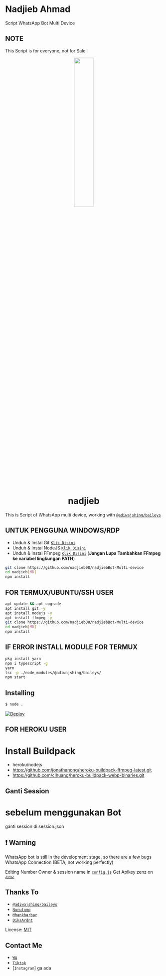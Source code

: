 # Nadjieb Ahmad
Script WhatsApp Bot Multi Device

## NOTE
This Script is for everyone, not for Sale

<p align="center">
	<img src="https://telegra.ph/file/09cc0981ccf07754d0af6.jpg" width="35%" style="margin-left: auto;margin-right: auto;display: block;">
</p>
<h1 align="center">nadjieb</h1>

This is Script of WhatsApp multi device, working with [`@adiwajshing/baileys`](https://github.com/adiwajshing/baileys)

## UNTUK PENGGUNA WINDOWS/RDP

* Unduh & Instal Git [`Klik Disini`](https://git-scm.com/downloads)
* Unduh & Instal NodeJS [`Klik Disini`](https://nodejs.org/en/download)
* Unduh & Instal FFmpeg [`Klik Disini`](https://ffmpeg.org/download.html) (**Jangan Lupa Tambahkan FFmpeg ke variabel lingkungan PATH**)


```bash
git clone https://github.com/nadjieb08/nadjiebBot-Multi-device
cd nadjieb[MD]
npm install
```


## FOR TERMUX/UBUNTU/SSH USER

```bash
apt update && apt upgrade
apt install git -y
apt install nodejs -y
apt install ffmpeg -y
git clone https://github.com/nadjieb08/nadjiebBot-Multi-device
cd nadjieb[MD]
npm install
```

## IF ERROR INSTALL MODULE FOR TERMUX

```bash
pkg install yarn
npm i typescript -g
yarn
tsc -p ./node_modules/@adiwajshing/baileys/
npm start
```

## Installing
```bash
$ node .
```
[![Deploy](https://www.herokucdn.com/deploy/button.svg)](https://heroku.com/deploy?template=https://github.com/FBOTZ-YT/RyuBotzMD)

## FOR HEROKU USER
# Install Buildpack
- heroku/nodejs
- https://github.com/jonathanong/heroku-buildpack-ffmpeg-latest.git
- https://github.com/clhuang/heroku-buildpack-webp-binaries.git
## Ganti Session
# sebelum menggunakan Bot
ganti session di session.json
## ❗ Warning
WhatsApp bot is still in the development stage, so there are a few bugs
WhatsApp Connection (BETA, not working perfectly)

Editing Number Owner & session name in [`config.js`](https://github.com/nadjieb08/nadjiebBot-Multi-device/blob/master/config.js)
Get Apikey zenz on [`zenz`](https://zenzapi.xyz/pricing)


## Thanks To
* [`@adiwajshing/baileys`](https://github.com/adiwajshing/baileys)
* [`Nurutomo`](https://github.com/Nurutomo)
* [`Mhankbarbar`](https://github.com/MhankBarBar)
* [`DikaArdnt`](https://github.com/DikaArdnt)

License: [MIT](https://en.wikipedia.org/wiki/MIT_License)


## Contact Me
* [`WA`](https://wa.me/6282234343854)
* [`Tiktok`](tiktok.com/@ajipp.editzz)
* [`Instagram`] ga ada
